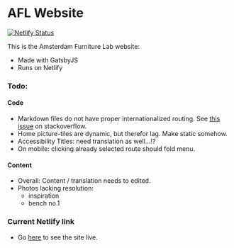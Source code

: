 # AFL Website

[![Netlify Status](https://api.netlify.com/api/v1/badges/e3c8f1d6-7779-4f41-935b-ff5851d0756d/deploy-status)](https://app.netlify.com/sites/amsterdam-furniture-lab/deploys)

This is the Amsterdam Furniture Lab website:

* Made with GatsbyJS
* Runs on Netlify

### Todo:

#### Code
* Markdown files do not have proper internationalized routing. See [this issue](https://stackoverflow.com/questions/60691650/adjust-slug-routing-using-gatsby-plugin-intl) on stackoverflow.
* Home picture-tiles are dynamic, but therefor lag. Make static somehow.
* Accessibility Titles: need translation as well...!?
* On mobile: clicking already selected route should fold menu.

#### Content
* Overall: Content / translation needs to edited. 
* Photos lacking resolution:
    - inspiration
    - bench no.1


### Current Netlify link

* Go [here](https://amsterdam-furniture-lab.netlify.com/) to see the site live.

